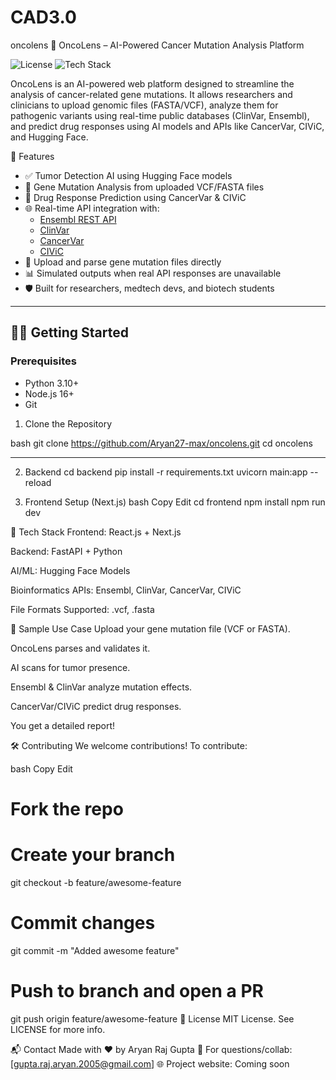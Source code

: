 # CAD3.0
oncolens
🧬 OncoLens – AI-Powered Cancer Mutation Analysis Platform

![License](https://img.shields.io/badge/license-MIT-blue.svg)
![Tech Stack](https://img.shields.io/badge/stack-FastAPI%20%7C%20Next.js%20%7C%20HuggingFace%20%7C%20ClinVar%20%7C%20Ensembl-blue)

OncoLens is an AI-powered web platform designed to streamline the analysis of cancer-related gene mutations. It allows researchers and clinicians to upload genomic files (FASTA/VCF), analyze them for pathogenic variants using real-time public databases (ClinVar, Ensembl), and predict drug responses using AI models and APIs like CancerVar, CIViC, and Hugging Face.


 🚀 Features

- ✅ Tumor Detection AI using Hugging Face models
- 🧬 Gene Mutation Analysis from uploaded VCF/FASTA files
- 💊 Drug Response Prediction using CancerVar & CIViC
- 🌐 Real-time API integration with:
  - [Ensembl REST API](https://rest.ensembl.org/)
  - [ClinVar](https://www.ncbi.nlm.nih.gov/clinvar/)
  - [CancerVar](https://cancervar.readthedocs.io/)
  - [CIViC](https://civicdb.org/home)
- 📁 Upload and parse gene mutation files directly
- 📊 Simulated outputs when real API responses are unavailable
- 🛡️ Built for researchers, medtech devs, and biotech students


---

## 🧑‍💻 Getting Started

### Prerequisites

- Python 3.10+
- Node.js 16+
- Git

1. Clone the Repository

bash
git clone https://github.com/Aryan27-max/oncolens.git
cd oncolens

---
2. Backend
cd backend
pip install -r requirements.txt
uvicorn main:app --reload

3. Frontend Setup (Next.js)
bash
Copy
Edit
cd frontend
npm install
npm run dev

🔧 Tech Stack
Frontend: React.js + Next.js

Backend: FastAPI + Python

AI/ML: Hugging Face Models

Bioinformatics APIs: Ensembl, ClinVar, CancerVar, CIViC

File Formats Supported: .vcf, .fasta

🧪 Sample Use Case
Upload your gene mutation file (VCF or FASTA).

OncoLens parses and validates it.

AI scans for tumor presence.

Ensembl & ClinVar analyze mutation effects.

CancerVar/CIViC predict drug responses.

You get a detailed report!

🛠️ Contributing
We welcome contributions! To contribute:

bash
Copy
Edit
# Fork the repo
# Create your branch
git checkout -b feature/awesome-feature

# Commit changes
git commit -m "Added awesome feature"

# Push to branch and open a PR
git push origin feature/awesome-feature
📜 License
MIT License. See LICENSE for more info.

📬 Contact
Made with ❤️ by Aryan Raj Gupta
📧 For questions/collab: [gupta.raj.aryan.2005@gmail.com]
🌐 Project website: Coming soon




